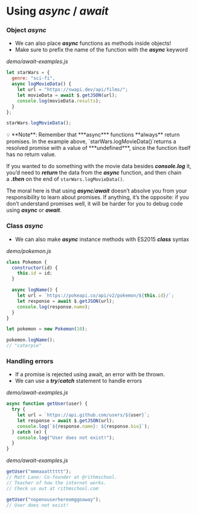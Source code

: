 # Using *async* / *await*

### Object *async*
- We can also place ***async*** functions as methods inside objects!
- Make sure to prefix the name of the function with the ***async*** keyword

_demo/await-examples.js_
```js
let starWars = {
  genre: "sci-fi",
  async logMovieData() {
    let url = "https://swapi.dev/api/films/";
    let movieData = await $.getJSON(url);
    console.log(movieData.results);
  }
};

starWars.logMovieData();
```

<aside>
💡 **Note**: Remember that ***async*** functions **always** return promises. In the example above, `starWars.logMovieData()`returns a resolved promise with a value of ***undefined***, since the function itself has no return value.

If you wanted to do something with the movie data besides ***console.log*** it, you’d need to ***return*** the data from the ***async*** function, and then chain a ***.then*** on the end of `starWars.logMovieData()`.

The moral here is that using ***async***/***await*** doesn’t absolve you from your responsibility to learn about promises. If anything, it’s the opposite: if you don’t understand promises well, it will be harder for you to debug code using ***async*** or ***await***.
</aside>

### Class *async*
- We can also make ***async*** instance methods with ES2015 ***class*** syntax

_demo/pokemon.js_
```js
class Pokemon {
  constructor(id) {
    this.id = id;
  }

  async logName() {
    let url = `https://pokeapi.co/api/v2/pokemon/${this.id}/`;
    let response = await $.getJSON(url);
    console.log(response.name);
  }
}

let pokemon = new Pokemon(10);

pokemon.logName();
// "caterpie"
```

### Handling errors
- If a promise is rejected using await, an error with be thrown.
- We can use a ***try***/***catch*** statement to handle errors

_demo/await-examples.js_
```js
async function getUser(user) {
  try {
    let url = `https://api.github.com/users/${user}`;
    let response = await $.getJSON(url);
    console.log(`${response.name}: ${response.bio}`);
  } catch (e) {
    console.log("User does not exist!");
  }
}
```

_demo/await-examples.js_
```js
getUser("mmmaaatttttt");
// Matt Lane: Co-founder at @rithmschool.
// Teacher of how the internet works.
// Check us out at rithmschool.com

getUser("nopenouserhereomggoaway");
// User does not exist!
```
